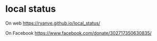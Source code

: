 # local status

On web https://ryanve.github.io/local_status/

On Facebook https://www.facebook.com/donate/302717350630835/
